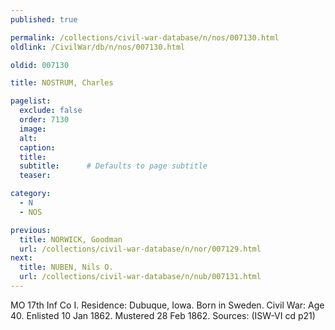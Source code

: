 ```yaml
---
published: true

permalink: /collections/civil-war-database/n/nos/007130.html
oldlink: /CivilWar/db/n/nos/007130.html

oldid: 007130

title: NOSTRUM, Charles

pagelist:
  exclude: false
  order: 7130
  image: 
  alt:
  caption:
  title:
  subtitle:      # Defaults to page subtitle
  teaser:

category: 
  - N 
  - NOS

previous:
  title: NORWICK, Goodman
  url: /collections/civil-war-database/n/nor/007129.html  
next:
  title: NUBEN, Nils O.
  url: /collections/civil-war-database/n/nub/007131.html   
---
```

MO 17th Inf Co I. Residence: Dubuque, Iowa. Born in Sweden. Civil War: Age 40. Enlisted 10 Jan 1862. Mustered 28 Feb 1862. Sources: (ISW-VI cd p21)